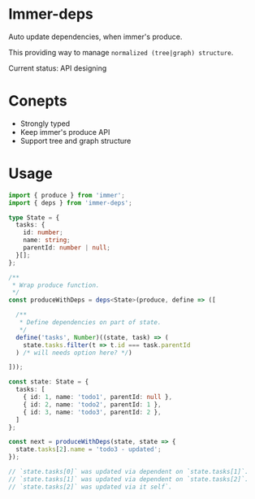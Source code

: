 # Immer-deps
Auto update dependencies, when immer's produce.

This providing way to manage `normalized (tree|graph) structure`.

Current status: API designing

# Conepts
- Strongly typed
- Keep immer's produce API
- Support tree and graph structure

# Usage

```ts
import { produce } from 'immer';
import { deps } from 'immer-deps';

type State = {
  tasks: {
    id: number;
    name: string;
    parentId: number | null;
  }[];
};

/**
 * Wrap produce function.
 */
const produceWithDeps = deps<State>(produce, define => ([

  /**
   * Define dependencies on part of state.
   */
  define('tasks', Number)((state, task) => (
    state.tasks.filter(t => t.id === task.parentId
  ) /* will needs option here? */)

]));

const state: State = {
  tasks: [
    { id: 1, name: 'todo1', parentId: null },
    { id: 2, name: 'todo2', parentId: 1 },
    { id: 3, name: 'todo3', parentId: 2 },
  ]
};

const next = produceWithDeps(state, state => {
  state.tasks[2].name = 'todo3 - updated';
});

// `state.tasks[0]` was updated via dependent on `state.tasks[1]`.
// `state.tasks[1]` was updated via dependent on `state.tasks[2]`.
// `state.tasks[2]` was updated via it self`.
```

